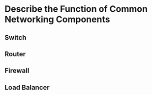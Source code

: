 # Describe the Function of Common Networking Components


## Switch

## Router

## Firewall

## Load Balancer
